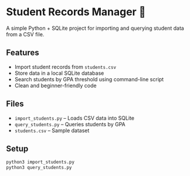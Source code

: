 # Student Records Manager 📘

A simple Python + SQLite project for importing and querying student data from a CSV file.

## Features

- Import student records from `students.csv`
- Store data in a local SQLite database
- Search students by GPA threshold using command-line script
- Clean and beginner-friendly code

## Files

- `import_students.py` – Loads CSV data into SQLite
- `query_students.py` – Queries students by GPA
- `students.csv` – Sample dataset

## Setup

```bash
python3 import_students.py
python3 query_students.py